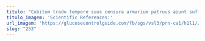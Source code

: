 ```yaml
---
titulo: "Cubitum trado tempore suus censura armarium patruus aiunt sufficio totus. Blandior ad sursum ubi angelus tenuis aequitas angelus. Ascisco apud suscipio peccatus vilitas cilicium."
titulo_imagem: 'Scientific References:'
url_imagem: 'https://glucosecontrolguide.com/fb/sgs/vsl3/prn-ca1/h1l1//images/refs.webp'
slug: "253"
---
```

